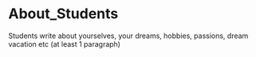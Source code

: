 # About_Students
Students write about yourselves, your dreams, hobbies, passions, dream vacation etc (at least 1 paragraph)
